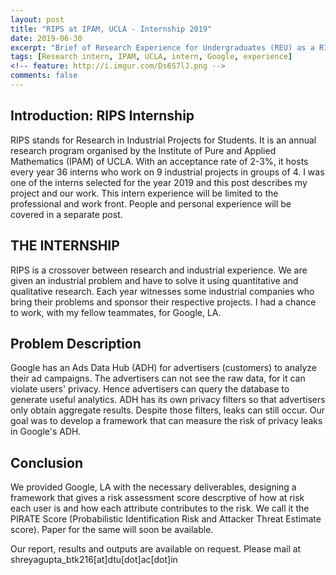 ```yaml
---
layout: post
title: "RIPS at IPAM, UCLA - Internship 2019"
date: 2019-06-30
excerpt: "Brief of Research Experience for Undergraduates (REU) as a RIPS Scholar under IPAM, UCLA and Google, LA for the summers of 2019."
tags: [Research intern, IPAM, UCLA, intern, Google, experience]
<!-- feature: http://i.imgur.com/Ds6S7lJ.png -->
comments: false
---
```


## Introduction: RIPS Internship

RIPS stands for Research in Industrial Projects for Students. It is an annual research program organised by the Institute of Pure and Applied Mathematics (IPAM) of UCLA. With an acceptance rate of 2-3%, it hosts every year 36 interns who work on 9 industrial projects in groups of 4. I was one of the interns selected for the year 2019 and this post describes my project and our work. This intern experience will be limited to the professional and work front. People and personal experience will be covered in a separate post.

## THE INTERNSHIP

RIPS is a crossover between research and industrial experience. We are given an industrial problem and have to solve it using quantitative and qualitative research. Each year witnesses some industrial companies who bring their problems and sponsor their respective projects. I had a chance to work, with my fellow teammates, for Google, LA. 


## Problem Description

Google has an Ads Data Hub (ADH) for advertisers (customers) to analyze their ad campaigns. The advertisers can not see the raw data, for it can violate users' privacy. Hence advertisers can query the database to generate useful analytics. ADH has its own privacy filters so that advertisers only obtain aggregate results. Despite those filters, leaks can still occur. Our goal was to develop a framework that can measure the risk of privacy leaks in Google's ADH.

## Conclusion

We provided Google, LA with the necessary deliverables, designing a framework that gives a risk assessment score descrptive of how at risk each user is and how each attribute contributes to the risk. We call it the PIRATE Score (Probabilistic Identification Risk and Attacker Threat Estimate score). Paper for the same will soon be available.


Our report, results and outputs are available on request. Please mail at shreyagupta_btk216[at]dtu[dot]ac[dot]in

<!-- which did more than what I could imagine any internship to do. It gave me people, tech, good memories and some very important life skills and lessons. -->